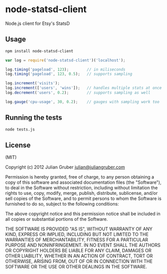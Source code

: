 node-statsd-client
==================

Node.js client for Etsy's StatsD

Usage
-----

```bash
npm install node-statsd-client
```

```javascript
var log = require('node-statsd-client')('localhost');

log.timing('pageload', 123);        // in miliseconds
log.timing('pageload', 123, 0.5);   // supports sampling

log.increment('visits');
log.increment(['users', 'wins']);   // handles multiple stats at once
log.decrement('users', 0.2);        // supports sampling as well

log.gauge('cpu-usage', 30, 0.2);    // gauges with sampling work too
```

Running the tests
-----------------

```bash
node tests.js
```

License
-------
(MIT)

Copyright (c) 2012 Julian Gruber <julian@juliangruber.com>

Permission is hereby granted, free of charge, to any person obtaining a copy of this software and associated documentation files (the "Software"), to deal in the Software without restriction, including without limitation the rights to use, copy, modify, merge, publish, distribute, sublicense, and/or sell copies of the Software, and to permit persons to whom the Software is furnished to do so, subject to the following conditions:

The above copyright notice and this permission notice shall be included in all copies or substantial portions of the Software.

THE SOFTWARE IS PROVIDED "AS IS", WITHOUT WARRANTY OF ANY KIND, EXPRESS OR IMPLIED, INCLUDING BUT NOT LIMITED TO THE WARRANTIES OF MERCHANTABILITY, FITNESS FOR A PARTICULAR PURPOSE AND NONINFRINGEMENT. IN NO EVENT SHALL THE AUTHORS OR COPYRIGHT HOLDERS BE LIABLE FOR ANY CLAIM, DAMAGES OR OTHER LIABILITY, WHETHER IN AN ACTION OF CONTRACT, TORT OR OTHERWISE, ARISING FROM, OUT OF OR IN CONNECTION WITH THE SOFTWARE OR THE USE OR OTHER DEALINGS IN THE SOFTWARE.